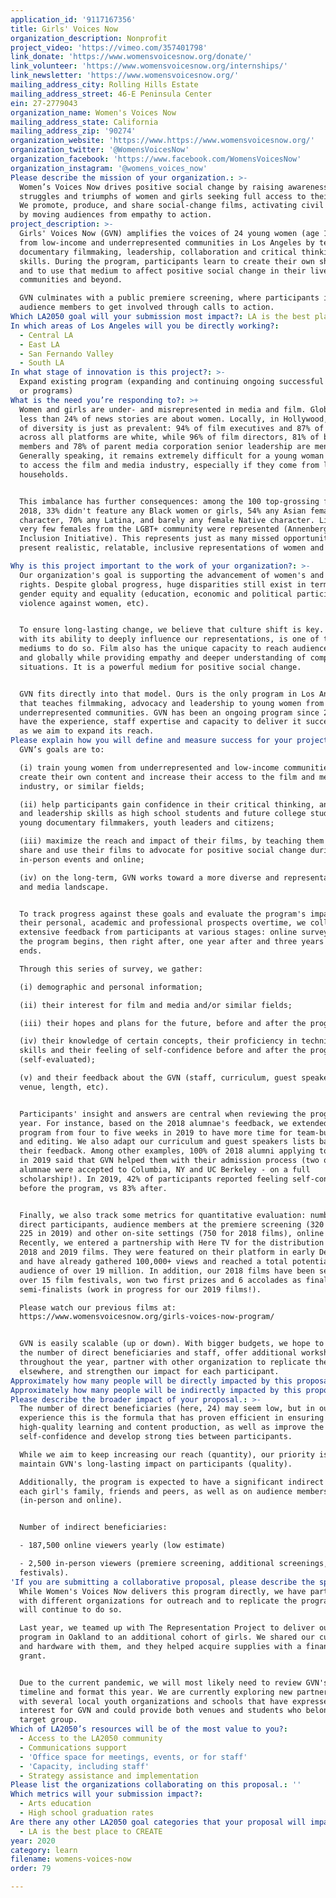 ```yaml
---
application_id: '9117167356'
title: Girls' Voices Now
organization_description: Nonprofit
project_video: 'https://vimeo.com/357401798'
link_donate: 'https://www.womensvoicesnow.org/donate/'
link_volunteer: 'https://www.womensvoicesnow.org/internships/'
link_newsletter: 'https://www.womensvoicesnow.org/'
mailing_address_city: Rolling Hills Estate
mailing_address_street: 46-E Peninsula Center
ein: 27-2779043
organization_name: Women's Voices Now
mailing_address_state: California
mailing_address_zip: '90274'
organization_website: 'https://www.https://www.womensvoicesnow.org/'
organization_twitter: '@WomensVoicesNow'
organization_facebook: 'https://www.facebook.com/WomensVoicesNow'
organization_instagram: '@womens_voices_now'
Please describe the mission of your organization.: >-
  Women’s Voices Now drives positive social change by raising awareness of the
  struggles and triumphs of women and girls seeking full access to their rights.
  We promote, produce, and share social-change films, activating civil society
  by moving audiences from empathy to action.
project_description: >-
  Girls' Voices Now (GVN) amplifies the voices of 24 young women (age 14-18)
  from low-income and underrepresented communities in Los Angeles by teaching
  documentary filmmaking, leadership, collaboration and critical thinking
  skills. During the program, participants learn to create their own short film
  and to use that medium to affect positive social change in their lives,
  communities and beyond. 

  GVN culminates with a public premiere screening, where participants invite
  audience members to get involved through calls to action.
Which LA2050 goal will your submission most impact?: LA is the best place to LEARN
In which areas of Los Angeles will you be directly working?:
  - Central LA
  - East LA
  - San Fernando Valley
  - South LA
In what stage of innovation is this project?: >-
  Expand existing program (expanding and continuing ongoing successful projects
  or programs)
What is the need you’re responding to?: >+
  Women and girls are under- and misrepresented in media and film. Globally,
  less than 24% of news stories are about women. Locally, in Hollywood, the lack
  of diversity is just as prevalent: 94% of film executives and 87% of directors
  across all platforms are white, while 96% of film directors, 81% of board
  members and 78% of parent media corporation senior leadership are men.
  Generally speaking, it remains extremely difficult for a young woman of color
  to access the film and media industry, especially if they come from low-income
  households.


  This imbalance has further consequences: among the 100 top-grossing films of
  2018, 33% didn't feature any Black women or girls, 54% any Asian female
  character, 70% any Latina, and barely any female Native character. Likewise,
  very few females from the LGBT+ community were represented (Annenberg
  Inclusion Initiative). This represents just as many missed opportunities to
  present realistic, relatable, inclusive representations of women and girls.

Why is this project important to the work of your organization?: >-
  Our organization's goal is supporting the advancement of women's and girls'
  rights. Despite global progress, huge disparities still exist in terms of
  gender equity and equality (education, economic and political participation,
  violence against women, etc).


  To ensure long-lasting change, we believe that culture shift is key. Film,
  with its ability to deeply influence our representations, is one of the best
  mediums to do so. Film also has the unique capacity to reach audiences locally
  and globally while providing empathy and deeper understanding of complex
  situations. It is a powerful medium for positive social change.


  GVN fits directly into that model. Ours is the only program in Los Angeles
  that teaches filmmaking, advocacy and leadership to young women from
  underrepresented communities. GVN has been an ongoing program since 2018. We
  have the experience, staff expertise and capacity to deliver it successfully
  as we aim to expand its reach.
Please explain how you will define and measure success for your project.: >-
  GVN’s goals are to: 

  (i) train young women from underrepresented and low-income communities to
  create their own content and increase their access to the film and media
  industry, or similar fields; 

  (ii) help participants gain confidence in their critical thinking, analytical
  and leadership skills as high school students and future college students,
  young documentary filmmakers, youth leaders and citizens; 

  (iii) maximize the reach and impact of their films, by teaching them how to
  share and use their films to advocate for positive social change during
  in-person events and online; 

  (iv) on the long-term, GVN works toward a more diverse and representative film
  and media landscape. 


  To track progress against these goals and evaluate the program's impact on
  their personal, academic and professional prospects overtime, we collect
  extensive feedback from participants at various stages: online surveys before
  the program begins, then right after, one year after and three years after it
  ends. 

  Through this series of survey, we gather:

  (i) demographic and personal information;

  (ii) their interest for film and media and/or similar fields;

  (iii) their hopes and plans for the future, before and after the program;

  (iv) their knowledge of certain concepts, their proficiency in technical
  skills and their feeling of self-confidence before and after the program
  (self-evaluated);

  (v) and their feedback about the GVN (staff, curriculum, guest speakers,
  venue, length, etc). 


  Participants' insight and answers are central when reviewing the program each
  year. For instance, based on the 2018 alumnae's feedback, we extended the
  program from four to five weeks in 2019 to have more time for team-building
  and editing. We also adapt our curriculum and guest speakers lists based on
  their feedback. Among other examples, 100% of 2018 alumni applying to colleges
  in 2019 said that GVN helped them with their admission process (two of our
  alumnae were accepted to Columbia, NY and UC Berkeley - on a full
  scholarship!). In 2019, 42% of participants reported feeling self-confident
  before the program, vs 83% after. 


  Finally, we also track some metrics for quantitative evaluation: number of
  direct participants, audience members at the premiere screening (320 in 2018,
  225 in 2019) and other on-site settings (750 for 2018 films), online viewers.
  Recently, we entered a partnership with Here TV for the distribution of our
  2018 and 2019 films. They were featured on their platform in early December
  and have already gathered 100,000+ views and reached a total potential
  audience of over 19 million. In addition, our 2018 films have been selected to
  over 15 film festivals, won two first prizes and 6 accolades as finalists and
  semi-finalists (work in progress for our 2019 films!). 

  Please watch our previous films at:
  https://www.womensvoicesnow.org/girls-voices-now-program/


  GVN is easily scalable (up or down). With bigger budgets, we hope to increase
  the number of direct beneficiaries and staff, offer additional workshop
  throughout the year, partner with other organization to replicate the program
  elsewhere, and strengthen our impact for each participant.
Approximately how many people will be directly impacted by this proposal?: '24'
Approximately how many people will be indirectly impacted by this proposal?: '190000'
Please describe the broader impact of your proposal.: >-
  The number of direct beneficiaries (here, 24) may seem low, but in our
  experience this is the formula that has proven efficient in ensuring
  high-quality learning and content production, as well as improve the girls’
  self-confidence and develop strong ties between participants. 

  While we aim to keep increasing our reach (quantity), our priority is to
  maintain GVN's long-lasting impact on participants (quality).

  Additionally, the program is expected to have a significant indirect impact on
  each girl's family, friends and peers, as well as on audience members
  (in-person and online).


  Number of indirect beneficiaries:

  - 187,500 online viewers yearly (low estimate)

  - 2,500 in-person viewers (premiere screening, additional screenings,
  festivals).
'If you are submitting a collaborative proposal, please describe the specific role of partner organizations in the project.': >-
  While Women's Voices Now delivers this program directly, we have partnered
  with different organizations for outreach and to replicate the program and
  will continue to do so.

  Last year, we teamed up with The Representation Project to deliver our GVN
  program in Oakland to an additional cohort of girls. We shared our curriculum
  and hardware with them, and they helped acquire supplies with a financial
  grant.


  Due to the current pandemic, we will most likely need to review GVN's usual
  timeline and format this year. We are currently exploring new partnerships
  with several local youth organizations and schools that have expressed
  interest for GVN and could provide both venues and students who belong to our
  target group.
Which of LA2050’s resources will be of the most value to you?:
  - Access to the LA2050 community
  - Communications support
  - 'Office space for meetings, events, or for staff'
  - 'Capacity, including staff'
  - Strategy assistance and implementation
Please list the organizations collaborating on this proposal.: ''
Which metrics will your submission impact?:
  - Arts education
  - High school graduation rates
Are there any other LA2050 goal categories that your proposal will impact?:
  - LA is the best place to CREATE
year: 2020
category: learn
filename: womens-voices-now
order: 79

---
```

